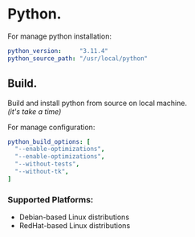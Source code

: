 # Python.

For manage python installation:
```yaml
python_version:     "3.11.4"
python_source_path: "/usr/local/python"
```

## Build.
Build and install python from source on local machine.  
_(it's take a time)_
  
For manage configuration:
```yaml
python_build_options: [
  "--enable-optimizations",
  "--enable-optimizations",
  "--without-tests",
  "--without-tk",
]
```

### Supported Platforms:
- Debian-based Linux distributions
- RedHat-based Linux distributions
